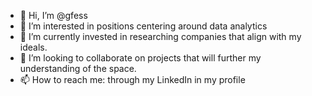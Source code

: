 - 👋 Hi, I’m @gfess
- 👀 I’m interested in positions centering around data analytics
- 🌱 I’m currently invested in researching companies that align with my ideals.
- 💞️ I’m looking to collaborate on projects that will further my understanding of the space.
- 📫 How to reach me: through my LinkedIn in my profile

<!---
gfess/gfess is a ✨ special ✨ repository because its `README.md` (this file) appears on your GitHub profile.
You can click the Preview link to take a look at your changes.
--->
